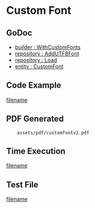 # Custom Font

## GoDoc
* [builder : WithCustomFonts](https://pkg.go.dev/github.com/flanksource/maroto/v2/pkg/config#CfgBuilder.WithCustomFonts)
* [repository : AddUTF8Font](https://pkg.go.dev/github.com/flanksource/maroto/v2/pkg/repository#FontRepository.AddUTF8Font)
* [repository : Load](https://pkg.go.dev/github.com/flanksource/maroto/v2/pkg/repository#FontRepository.Load)
* [entity : CustomFont](https://pkg.go.dev/github.com/flanksource/maroto/v2/pkg/core/entity#CustomFont)

## Code Example
[filename](../../assets/examples/customfont/v2/main.go ':include :type=code')

## PDF Generated
```pdf
	assets/pdf/customfontv2.pdf
```
## Time Execution
[filename](../../assets/text/customfontv2.txt  ':include :type=code')

## Test File
[filename](https://raw.githubusercontent.com/johnfercher/maroto/master/test/maroto/examples/customfont.json  ':include :type=code')
